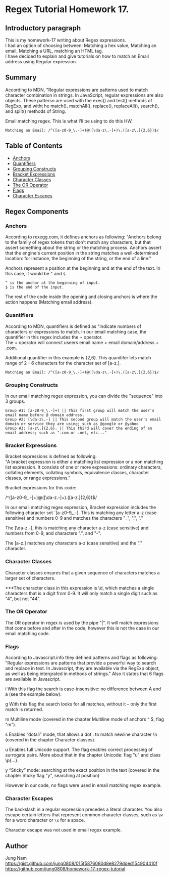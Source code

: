 # Regex Tutorial Homework 17.

## Introductory paragraph

This is my homework-17 writing about Regex expressions.  
I had an option of choosing between: Matching a hex value, Matching an email, Matching a URL, matching an HTML tag.  
I have decided to explain and give tutorials on how to match an Email address using Regular expression.

## Summary

According to MDN, "Regular expressions are patterns used to match character combination in strings. In JavaScript, regular expressions are also objects. These pattersn are used with the exec() and test() methods of RegExp, and witht he match(), matchAll(), replace(), replaceAll(), search(), and split() methods of String.

Email matching regex. This is what I'll be using to do this HW.

`Matching an Email: /^([a-z0-9_\.-]+)@([\da-z\.-]+)\.([a-z\.]{2,6})$/`

## Table of Contents

- [Anchors](#anchors)
- [Quantifiers](#quantifiers)
- [Grouping Constructs](#grouping-constructs)
- [Bracket Expressions](#bracket-expressions)
- [Character Classes](#character-classes)
- [The OR Operator](#the-or-operator)
- [Flags](#flags)
- [Character Escapes](#character-escapes)

## Regex Components

### Anchors

According to rexegg.com, it defines anchors as following: "Anchors belong to the family of regex tokens that don't match any characters, but that assert something about the string or the matching process. Anchors assert that the engine's current position in the string matches a well-determined location: for instance, the beginning of the string, or the end of a line."

Anchors represent a position at the beginning and at the end of the text. In this case, it would be `^` and `$`.

    ^ is the anchor at the beginning of input.
    $ is the end of the input.

The rest of the code inside the opening and closing anchors is where the action happens (Matching email address).

### Quantifiers

According to MDN, quantifiers is defined as "Indicate numbers of characters or expressions to match. In our email matching case, the quantifier in this regex includes the + operator.  
The + operator will connect useers email name + email domain/address + .com.

Additional quantifier in this example is {2,6}. This quanitifer lets match range of 2 - 6 characters for the character set of [a-z\.].

`Matching an Email: /^([a-z0-9_\.-]+)@([\da-z\.-]+)\.([a-z\.]{2,6})$/`

### Grouping Constructs

In our email matching regex expression, you can divide the "sequence" into 3 groups.

    Group #1: [a-z0-9_\.-]+) || This first group will match the user's email name before @ domain address.
    Group #2: [\da-z\.-] || This second group will match the user's email domain or service they are using; such as @google or @yahoo
    Group #3: [a-z\.]{2,6}. || This third will cover the ending of an email address; such as ".com or .net, etc..."

### Bracket Expressions

Bracket expressions is defined as following:  
"A bracket expression is either a matching list expression or a non matching list expression. It consists of one or more expressions: ordinary characters, collating elements, collating symbols, equivalence classes, character classes, or range expressions."

Bracket expressions for this code:

/^([a-z0-9_\.-]+)@([\da-z\.-]+)\.([a-z\.]{2,6})$/

In our email matching regex expression, Bracket expression includes the following character set `[a-z0-9_\.-]. This is matching any letter a-z (case sensitive) and numbers 0-9 and matches the characters "\_", ".", "."

The [\da-z\.-], this is matching any character a-z (case sensitive) and numbers from 0-9, and characters ".", and "-".

The [a-z\.] matches any characters a-z (case sensitive) and the "." character.

### Character Classes

Character classes ensures that a given sequence of characters matches a larger set of characters.

\*\*\*The character class in this expression is \d, which matches a single characters that is a digit from 0-9. It will only match a single digit such as "4", but not "44".

### The OR Operator

The OR operator in regex is used by the pipe "|". It will match expressions that come before and after in the code, however this is not the case in our email matching code.

### Flags

According to Javascript.info they defined patterns and flags as following:  
"Regular expressions are patterns that provide a powerful way to search and replace in text. In Javascript, they are available via the RegExp object, as well as being intergrated in methods of strings." Also it states that 6 flags are available in Javascript.

i
With this flag the search is case-insensitive: no difference between A and a (see the example below).

g
With this flag the search looks for all matches, without it – only the first match is returned.

m
Multiline mode (covered in the chapter Multiline mode of anchors ^ $, flag "m").

s
Enables “dotall” mode, that allows a dot . to match newline character \n (covered in the chapter Character classes).

u
Enables full Unicode support. The flag enables correct processing of surrogate pairs. More about that in the chapter Unicode: flag "u" and class \p{...}.

y
“Sticky” mode: searching at the exact position in the text (covered in the chapter Sticky flag "y", searching at position)

However in our code, no flags were used in email matching regex example.

### Character Escapes

The backslash in a regular expression precedes a literal character. You also escape certain letters that represent common character classes, such as `\w` for a word character or `\s` for a space.

Character escape was not used in email regex example.

## Author

Jung Nam  
https://gist.github.com/jung0808/015f5876080d8e8279dded154904410f
https://github.com/jung0808/homework-17-regex-tutorial
